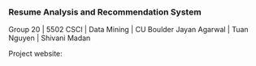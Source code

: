 ### Resume Analysis and Recommendation System
Group 20 | 5502 CSCI | Data Mining | CU Boulder
Jayan Agarwal | Tuan Nguyen | Shivani Madan

Project website: 

